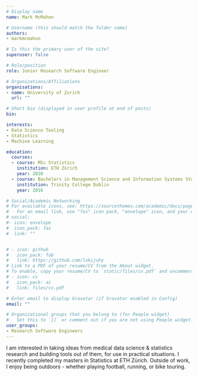 ```yaml
---
# Display name
name: Mark McMahon

# Username (this should match the folder name)
authors:
- markmcmahon

# Is this the primary user of the site?
superuser: false

# Role/position
role: Junior Research Software Engineer

# Organizations/Affiliations
organisations:
- name: University of Zurich
  url: ""

# Short bio (displayed in user profile at end of posts)
bio: 

interests:
- Data Science Tooling
- Statistics
- Machine Learning

education:
  courses:
  - course: MSc Statistics
    institution: ETH Zürich
    year: 2020
  - course: Bachelors in Management Science and Information Systems Studies
    institution: Trinity College Dublin
    year: 2016

# Social/Academic Networking
# For available icons, see: https://sourcethemes.com/academic/docs/page-builder/#icons
#   For an email link, use "fas" icon pack, "envelope" icon, and your uzh email up to before the '@'.
# social:
#- icon: envelope
#  icon_pack: fas
#  link: ""


# - icon: github
#   icon_pack: fab
#   link: https://github.com/lokijuhy
# Link to a PDF of your resume/CV from the About widget.
# To enable, copy your resume/CV to `static/files/cv.pdf` and uncomment the lines below.
# - icon: cv
#   icon_pack: ai
#   link: files/cv.pdf

# Enter email to display Gravatar (if Gravatar enabled in Config)
email: ""

# Organizational groups that you belong to (for People widget)
#   Set this to `[]` or comment out if you are not using People widget.
user_groups:
- Research Software Engineers
---
```


I am interested in taking ideas from medical data science & statistics research and building tools out of them, for use in practical situations. I recently completed my masters in Statistics at ETH Zürich. Outside of work, I enjoy being outdoors - whether playing football, running, or bike touring. 